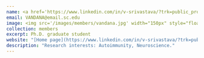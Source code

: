 ```yaml
---
name: <a href='https://www.linkedin.com/in/v-srivastava/?trk=public_profile_samename-profile'>Vandana Srivastava</a>
email: VANDANA@email.sc.edu
image: <img src='/images/members/vandana.jpg' width="150px" style="float:left; margin:0px 10px 0px 0px;">
collection: members
excerpt: Ph.D. graduate student
website: "[Home page](https://www.linkedin.com/in/v-srivastava/?trk=public_profile_samename-profile)"
description: "Research interests: Autoimmunity, Neuroscience."  
---
```

